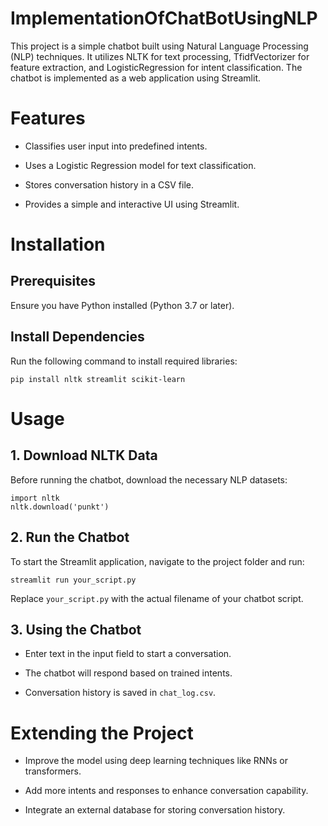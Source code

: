 # ImplementationOfChatBotUsingNLP
This project is a simple chatbot built using Natural Language Processing (NLP) techniques. It utilizes NLTK for text processing, TfidfVectorizer for feature extraction, and LogisticRegression for intent classification. The chatbot is implemented as a web application using Streamlit.

# Features

* Classifies user input into predefined intents.

* Uses a Logistic Regression model for text classification.

* Stores conversation history in a CSV file.

* Provides a simple and interactive UI using Streamlit.

# Installation

## Prerequisites

Ensure you have Python installed (Python 3.7 or later).

## Install Dependencies

Run the following command to install required libraries:
```
pip install nltk streamlit scikit-learn
```
# Usage

## 1. Download NLTK Data

Before running the chatbot, download the necessary NLP datasets:
```
import nltk
nltk.download('punkt')
```
## 2. Run the Chatbot

To start the Streamlit application, navigate to the project folder and run:
```
streamlit run your_script.py
```
Replace ```your_script.py``` with the actual filename of your chatbot script.

## 3. Using the Chatbot

* Enter text in the input field to start a conversation.

* The chatbot will respond based on trained intents.

* Conversation history is saved in ```chat_log.csv```.

# Extending the Project

* Improve the model using deep learning techniques like RNNs or transformers.

* Add more intents and responses to enhance conversation capability.

* Integrate an external database for storing conversation history.
